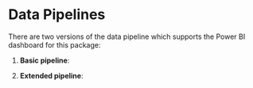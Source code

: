 # Data Pipelines

There are two versions of the data pipeline which supports the Power BI dashboard for this package:

1. **Basic pipeline**:

2. **Extended pipeline**:
